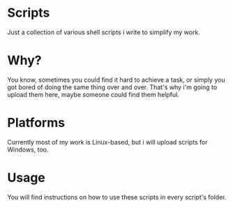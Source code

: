 # Scripts
Just a collection of various shell scripts i write to simplify my work.

# Why?

You know, sometimes you could find it hard to achieve a task, or simply you got bored of doing the same thing over and over.
That's why i'm going to upload them here, maybe someone could find them helpful.

# Platforms

Currently most of my work is Linux-based, but i will upload scripts for Windows, too.

# Usage

You will find instructions on how to use these scripts in every script's folder.